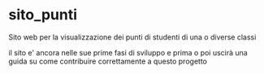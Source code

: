 # sito_punti
Sito web per la visualizzazione dei punti di studenti di una o diverse classi

il sito e' ancora nelle sue prime fasi di sviluppo e prima o poi uscirà una guida su come contribuire correttamente a questo progetto
